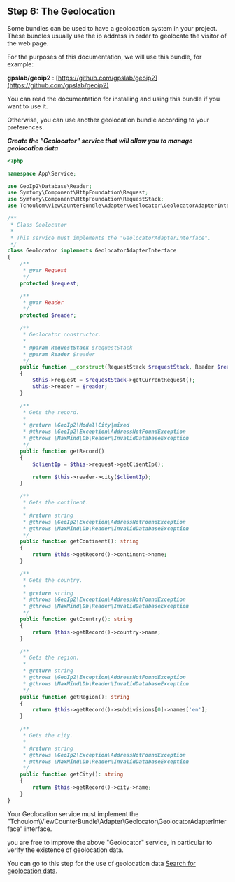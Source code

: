 ## Step 6: The Geolocation

Some bundles can be used to have a geolocation system in your project.
These bundles usually use the ip address in order to geolocate the visitor of the web page.

For the purposes of this documentation, we will use this bundle, for example:

**gpslab/geoip2** :  [https://github.com/gpslab/geoip2](https://github.com/gpslab/geoip2)

You can read the documentation for installing and using this bundle if you want to use it.

Otherwise, you can use another geolocation bundle according to your preferences.

*****Create the "Geolocator" service that will allow you to manage geolocation data*****

```php
<?php

namespace App\Service;

use GeoIp2\Database\Reader;
use Symfony\Component\HttpFoundation\Request;
use Symfony\Component\HttpFoundation\RequestStack;
use Tchoulom\ViewCounterBundle\Adapter\Geolocator\GeolocatorAdapterInterface;

/**
 * Class Geolocator
 *
 * This service must implements the "GeolocatorAdapterInterface".
 */
class Geolocator implements GeolocatorAdapterInterface
{
    /**
     * @var Request
     */
    protected $request;

    /**
     * @var Reader
     */
    protected $reader;

    /**
     * Geolocator constructor.
     *
     * @param RequestStack $requestStack
     * @param Reader $reader
     */
    public function __construct(RequestStack $requestStack, Reader $reader)
    {
        $this->request = $requestStack->getCurrentRequest();
        $this->reader = $reader;
    }

    /**
     * Gets the record.
     * 
     * @return \GeoIp2\Model\City|mixed
     * @throws \GeoIp2\Exception\AddressNotFoundException
     * @throws \MaxMind\Db\Reader\InvalidDatabaseException
     */
    public function getRecord()
    {
        $clientIp = $this->request->getClientIp();

        return $this->reader->city($clientIp);
    }

    /**
     * Gets the continent.
     *
     * @return string
     * @throws \GeoIp2\Exception\AddressNotFoundException
     * @throws \MaxMind\Db\Reader\InvalidDatabaseException
     */
    public function getContinent(): string
    {
        return $this->getRecord()->continent->name;
    }

    /**
     * Gets the country.
     * 
     * @return string
     * @throws \GeoIp2\Exception\AddressNotFoundException
     * @throws \MaxMind\Db\Reader\InvalidDatabaseException
     */
    public function getCountry(): string
    {
        return $this->getRecord()->country->name;
    }

    /**
     * Gets the region.
     * 
     * @return string
     * @throws \GeoIp2\Exception\AddressNotFoundException
     * @throws \MaxMind\Db\Reader\InvalidDatabaseException
     */
    public function getRegion(): string
    {
        return $this->getRecord()->subdivisions[0]->names['en'];
    }

    /**
     * Gets the city.
     * 
     * @return string
     * @throws \GeoIp2\Exception\AddressNotFoundException
     * @throws \MaxMind\Db\Reader\InvalidDatabaseException
     */
    public function getCity(): string
    {
        return $this->getRecord()->city->name;
    }
}
```

Your Geolocation service must implement the "Tchoulom\ViewCounterBundle\Adapter\Geolocator\GeolocatorAdapterInterface" interface.

you are free to improve the above "Geolocator" service, in particular to verify the existence of geolocation data.

You can go to this step for the use of geolocation data [Search for geolocation data](statistics-finder.md#search-for-geolocation-data).
